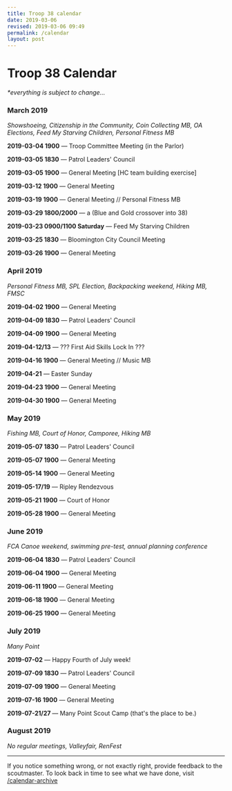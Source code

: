```yaml
---
title: Troop 38 calendar
date: 2019-03-06
revised: 2019-03-06 09:49 
permalink: /calendar
layout: post
---
```


# Troop 38 Calendar

<p><em>*everything is subject to change...</em></p>

<h3>March 2019</h3>
<p><em>Showshoeing, Citizenship in the Community, Coin Collecting MB, OA Elections, Feed My Starving Children, Personal Fitness MB</em></p>
<p><strong>2019-03-04 1900</strong> — Troop Committee Meeting (in the Parlor)</p>
<p><strong>2019-03-05 1830</strong> — Patrol Leaders' Council</p>
<p><strong>2019-03-05 1900</strong> — General Meeting [HC team building exercise]</p>
<p><strong>2019-03-12 1900</strong> — General Meeting</p>
<p><strong>2019-03-19 1900</strong> — General Meeting // Personal Fitness MB</p>
<p><strong>2019-03-29 1800/2000</strong> — a (Blue and Gold crossover into 38)</p>
   <!-- At Mount Olivet Church, 5025 Knox Avenue South. In the basement under the chapel in the fellowship hall. Pack 110 -->
<p><strong>2019-03-23 0900/1100 Saturday</strong> — Feed My Starving Children</p>
<p><strong>2019-03-25 1830</strong> — Bloomington City Council Meeting</p>
<p><strong>2019-03-26 1900</strong> — General Meeting</p>

<h3>April 2019</h3>
<p><em>Personal Fitness MB, SPL Election, Backpacking weekend, Hiking MB, FMSC</em></p>
<p><strong>2019-04-02 1900</strong> — General Meeting</p>
<p><strong>2019-04-09 1830</strong> — Patrol Leaders' Council</p>
<p><strong>2019-04-09 1900</strong> — General Meeting</p>
<p><strong>2019-04-12/13</strong> — ??? First Aid Skills Lock In ???</p>
<p><strong>2019-04-16 1900</strong> — General Meeting // Music MB</p>
<p><strong>2019-04-21</strong>      — Easter Sunday</p>
<p><strong>2019-04-23 1900</strong> — General Meeting</p>
<p><strong>2019-04-30 1900</strong> — General Meeting</p>

<h3>May 2019</h3>
<p><em>Fishing MB, Court of Honor, Camporee, Hiking MB</em></p>
<p><strong>2019-05-07 1830</strong> — Patrol Leaders' Council</p>
<p><strong>2019-05-07 1900</strong> — General Meeting</p>
<p><strong>2019-05-14 1900</strong> — General Meeting</p>
<p><strong>2019-05-17/19</strong>   — Ripley Rendezvous</p>
<p><strong>2019-05-21 1900</strong> — Court of Honor</p>
<p><strong>2019-05-28 1900</strong> — General Meeting</p>

<h3>June 2019</h3>
<p><em>FCA Canoe weekend, swimming pre-test, annual planning conference</em></p>
<p><strong>2019-06-04 1830</strong> — Patrol Leaders' Council</p>
<p><strong>2019-06-04 1900</strong> — General Meeting</p>
<p><strong>2019-06-11 1900</strong> — General Meeting</p>
<p><strong>2019-06-18 1900</strong> — General Meeting</p>
<p><strong>2019-06-25 1900</strong> — General Meeting</p>

<h3>July 2019</h3>
<p><em>Many Point</em></p>
<p><strong>2019-07-02</strong> — Happy Fourth of July week!</p>
<p><strong>2019-07-09 1830</strong> — Patrol Leaders' Council</p>
<p><strong>2019-07-09 1900</strong> — General Meeting</p>
<p><strong>2019-07-16 1900</strong> — General Meeting</p>
<p><strong>2019-07-21/27  </strong> — Many Point Scout Camp (that's the place to be.)</p>

<h3>August 2019</h3>
<p><em>No regular meetings, Valleyfair, RenFest</em></p>

<hr>

<p>If you notice something wrong, or not exactly right, provide feedback to the scoutmaster. To look back in time to see what we have done, visit <a href="/calendar-archive">/calendar-archive</a></p>
